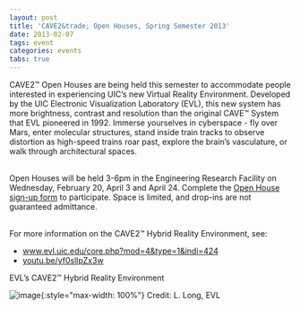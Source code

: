 ```yaml
---
layout: post
title: 'CAVE2&trade; Open Houses, Spring Semester 2013'
date: 2013-02-07
tags: event
categories: events
tabs: true
---
```


CAVE2&trade; Open Houses are being held this semester to accommodate people interested in experiencing UIC&rsquo;s new Virtual Reality Environment. Developed by the UIC Electronic Visualization Laboratory (EVL), this new system has more brightness, contrast and resolution than the original CAVE&trade; System that EVL pioneered in 1992. Immerse yourselves in cyberspace - fly over Mars, enter molecular structures, stand inside train tracks to observe distortion as high-speed trains roar past, explore the brain&rsquo;s vasculature, or walk through architectural spaces.<br><br>

Open Houses will be held 3-6pm in the Engineering Research Facility on Wednesday, February 20, April 3 and April 24. Complete the <a href="http://tinyurl.com/c3jutwe">Open House sign-up form</a> to participate. Space is limited, and drop-ins are not guaranteed admittance.<br><br>

For more information on the CAVE2&trade; Hybrid Reality Environment, see:<br>
<ul>
<li><a href="http://www.evl.uic.edu/core.php?mod=4&amp;type=1&amp;indi=424">www.evl.uic.edu/core.php?mod=4&amp;type=1&amp;indi=424</a></li>
<li><a href="http://youtu.be/yf0sllpZx3w">youtu.be/yf0sllpZx3w</a></li>
</ul>
EVL&rsquo;s CAVE2&trade; Hybrid Reality Environment

![image](https://www.evl.uic.edu/output/originals/evl-chemistry_ljl2368-small_openhouse.jpeg-srcw.jpg){:style="max-width: 100%"}
Credit: L. Long, EVL

